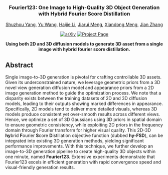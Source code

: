 <div align="center">
<h3>Fourier123: One Image to High-Quality 3D Object Generation with Hybrid Fourier Score Distillation</h3>
  
[Shuzhou Yang](https://ysz2022.github.io/), [Yu Wang](https://villa.jianzhang.tech/people/yu-wang-%E6%B1%AA%E7%8E%89/), [Haijie Li](https://villa.jianzhang.tech/people/haijie-li-%E6%9D%8E%E6%B5%B7%E6%9D%B0/), [Jiarui Meng](), [Xiandong Meng](), [Jian Zhang](https://jianzhang.tech/)

[![arXiv](https://img.shields.io/badge/arXiv-<Paper>-<COLOR>.svg)](https://arxiv.org/abs/2405.20669)
[![Project Page](https://img.shields.io/badge/Project_Page-<Website>-blue.svg)](https://fourier1-to-3.github.io/)

**Using both 2D and 3D diffusion models to generate 3D asset from a single image with hybrid fourier score distillation.**

</div>


## Abstract
Single image-to-3D generation is pivotal for crafting controllable 3D assets. Given its underconstrained nature, we leverage geometric priors from a 3D novel view generation diffusion model and appearance priors from a 2D image generation method to guide the optimization process. We note that a disparity exists between the training datasets of 2D and 3D diffusion models, leading to their outputs showing marked differences in appearance. Specifically, 2D models tend to deliver more detailed visuals, whereas 3D models produce consistent yet over-smooth results across different views. Hence, we optimize a set of 3D Gaussians using 3D priors in spatial domain to ensure geometric consistency, while exploiting 2D priors in the frequency domain through Fourier transform for higher visual quality. This 2D-3D **hy**brid **F**ourier **S**core **D**istillation objective function (dubbed **hy-FSD**), can be integrated into existing 3D generation methods, yielding significant performance improvements. With this technique, we further develop an image-to-3D generation pipeline to create high-quality 3D objects within one minute, named **Fourier123**. Extensive experiments demonstrate that Fourier123 excels in efficient generation with rapid convergence speed and visual-friendly generation results.
